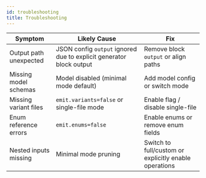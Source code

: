 ```yaml
---
id: troubleshooting
title: Troubleshooting
---
```


| Symptom | Likely Cause | Fix |
|---------|--------------|-----|
| Output path unexpected | JSON config `output` ignored due to explicit generator block output | Remove block `output` or align paths |
| Missing model schemas | Model disabled (minimal mode default) | Add model config or switch mode |
| Missing variant files | `emit.variants=false` or single-file mode | Enable flag / disable single-file |
| Enum reference errors | `emit.enums=false` | Enable enums or remove enum fields |
| Nested inputs missing | Minimal mode pruning | Switch to full/custom or explicitly enable operations |

